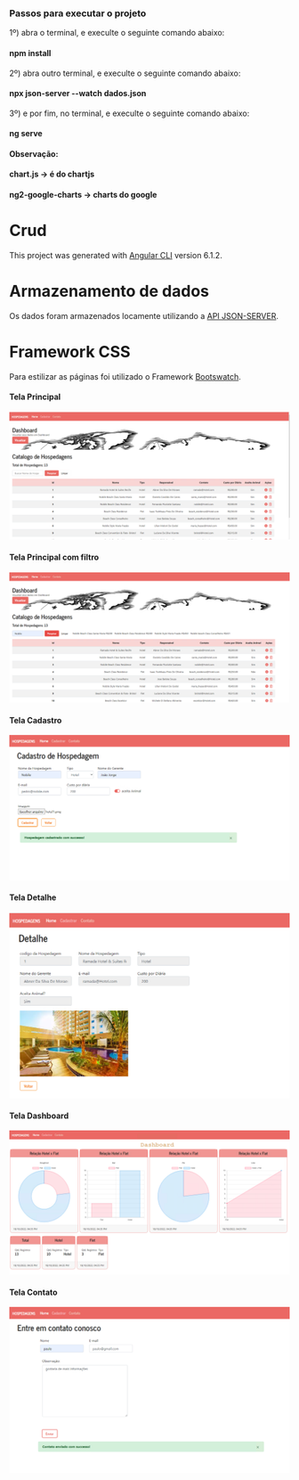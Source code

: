 
### Passos para executar o projeto

1º) abra o terminal, e execulte o seguinte comando abaixo:

#### npm install

2º) abra outro terminal, e execulte o seguinte comando abaixo:

#### npx json-server --watch dados.json

3º) e por fim, no terminal, e execulte o seguinte comando abaixo:

#### ng serve


#### Observação:
#### chart.js -> é do chartjs
#### ng2-google-charts -> charts do google

# Crud

This project was generated with [Angular CLI](https://github.com/angular/angular-cli) version 6.1.2.

# Armazenamento de dados

Os dados foram armazenados locamente utilizando a [API JSON-SERVER](https://github.com/typicode/json-server).

# Framework CSS

Para estilizar as páginas foi utilizado o Framework [Bootswatch](https://bootswatch.com/).


#### Tela Principal

![image](https://github.com/laisvidoto1994/angular2/blob/master/imagens%20das%20telas/crud/tela-Principal.png)

#### Tela Principal com filtro

![image](https://github.com/laisvidoto1994/angular2/blob/master/imagens%20das%20telas/crud/tela-PrincipalComBusca.png)

#### Tela Cadastro

![image](https://github.com/laisvidoto1994/angular2/blob/master/imagens%20das%20telas/crud/tela-CadastroPreenchida.png)

#### Tela Detalhe

![image](https://github.com/laisvidoto1994/angular2/blob/master/imagens%20das%20telas/crud/tela-Detalhe.png)

#### Tela Dashboard

![image](https://github.com/laisvidoto1994/angular2/blob/master/imagens%20das%20telas/crud/tela-Dashboard.png)

#### Tela Contato

![image](https://github.com/laisvidoto1994/angular2/blob/master/imagens%20das%20telas/crud/tela-ContatoPreenchida.png)



